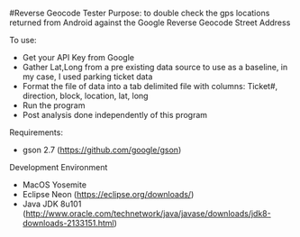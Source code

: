 #Reverse Geocode Tester
Purpose: to double check the gps locations returned from Android against the Google Reverse Geocode Street Address

To use: 
- Get your API Key from Google
- Gather Lat,Long from a pre existing data source to use as a baseline, in my case, I used parking ticket data
- Format the file of data into a tab delimited file with columns: Ticket#, direction, block, location, lat, long
- Run the program
- Post analysis done independently of this program

Requirements:
- gson 2.7 (https://github.com/google/gson)

Development Environment
- MacOS Yosemite
- Eclipse Neon (https://eclipse.org/downloads/)
- Java JDK 8u101 (http://www.oracle.com/technetwork/java/javase/downloads/jdk8-downloads-2133151.html)
